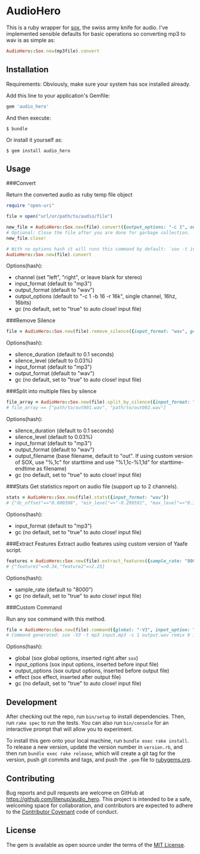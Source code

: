 # AudioHero

This is a ruby wrapper for [sox](http://sox.sourceforge.net/), the swiss army knife for audio.
I've implemented sensible defaults for basic operations so converting mp3 to wav is as simple as:
```ruby
AudioHero::Sox.new(mp3file).convert
```

## Installation

Requirements: Obviously, make sure your system has sox installed already.

Add this line to your application's Gemfile:

```ruby
gem 'audio_hero'
```

And then execute:

    $ bundle

Or install it yourself as:

    $ gem install audio_hero

## Usage

###Convert

Return the converted audio as ruby temp file object

```ruby
require "open-uri"

file = open("url/or/path/to/audio/file")

new_file = AudioHero::Sox.new(file).convert({output_options: "-c 1", output_format: "mp3", channel: "left"})
# Optional: Close the file after you are done for garbage collection.
new_file.close!

# With no options hash it will runs this command by default: `sox -t input.mp3 -c 1 -b 16 -r 16k out.wav`
AudioHero::Sox.new(file).convert
```
Options(hash):
  * channel (set "left", "right", or leave blank for stereo)
  * input_format (default to "mp3")
  * output_format (default to "wav")
  * output_options (default to "-c 1 -b 16 -r 16k", single channel, 16hz, 16bits)
  * gc (no default, set to "true" to auto close! input file)

###Remove Silence

```ruby
file = AudioHero::Sox.new(file).remove_silence({input_format: "wav", gc: "true"})
```
Options(hash):
  * silence_duration (default to 0.1 seconds)
  * silence_level (default to 0.03%)
  * input_format (default to "mp3")
  * output_format (default to "wav")
  * gc (no default, set to "true" to auto close! input file)

###Split into multiple files by silence

```ruby
file_array = AudioHero::Sox.new(file).split_by_silence({input_format: "wav", gc: "true"})
# file_array == ["path/to/out001.wav", "path/to/out002.wav"]
```
Options(hash):
  * silence_duration (default to 0.1 seconds)
  * silence_level (default to 0.03%)
  * input_format (default to "mp3")
  * output_format (default to "wav")
  * output_filename (base filename, default to "out". If using custom version of SOX, use "%,1c" for starttime and use "%1,1c-%1,1d" for starttime-endtime as filename)
  * gc (no default, set to "true" to auto close! input file)

###Stats
Get statistics report on audio file (support up to 2 channels).

```ruby
stats = AudioHero::Sox.new(file).stats({input_format: "wav"})
# {"dc_offset"=>"0.000398", "min_level"=>"-0.299591", "max_level"=>"0.303711", "pk_lev_db"=>"-10.35", "rms_lev_db"=>"-23.08", "rms_pk_db"=>"-16.19", "rms_tr_db"=>"-96.84", "crest_factor"=>"4.33", "flat_factor"=>"0.00", "pk_count"=>"2", "bit-depth"=>"15/16", "num_samples"=>"233k", "length_s"=>"14.544", "scale_max"=>"1.000000", "window_s"=>"0.050"}
```
Options(hash):
  * input_format (default to "mp3")
  * gc (no default, set to "true" to auto close! input file)

###Extract Features
Extract audio features using custom version of Yaafe script.

```ruby
features = AudioHero::Sox.new(file).extract_features({sample_rate: "8000"})
# {"feature1"=>0.34,"feature2"=>2.25}
```
Options(hash):
  * sample_rate (default to "8000")
  * gc (no default, set to "true" to auto close! input file)

###Custom Command

Run any sox command with this method.
```ruby
file = AudioHero::Sox.new(file).command({global: "-V3", input_option: "-t mp3", output_option: "-c 1", effect: "remix 0 1", gc: "true"})
# Command generated: sox -V3 -t mp3 input.mp3 -c 1 output.wav remix 0 1
```
Options(hash):
  * global (sox global options, inserted right after `sox`)
  * input_options (sox input options, inserted before input file)
  * output_options (sox output options, inserted before output file)
  * effect (sox effect, inserted after output file)
  * gc (no default, set to "true" to auto close! input file)

## Development

After checking out the repo, run `bin/setup` to install dependencies. Then, run `rake spec` to run the tests. You can also run `bin/console` for an interactive prompt that will allow you to experiment.

To install this gem onto your local machine, run `bundle exec rake install`. To release a new version, update the version number in `version.rb`, and then run `bundle exec rake release`, which will create a git tag for the version, push git commits and tags, and push the `.gem` file to [rubygems.org](https://rubygems.org).

## Contributing

Bug reports and pull requests are welcome on GitHub at https://github.com/litenup/audio_hero. This project is intended to be a safe, welcoming space for collaboration, and contributors are expected to adhere to the [Contributor Covenant](contributor-covenant.org) code of conduct.


## License

The gem is available as open source under the terms of the [MIT License](http://opensource.org/licenses/MIT).

